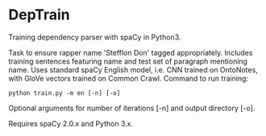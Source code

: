 # DepTrain
Training dependency parser with spaCy in Python3.

Task to ensure rapper name 'Stefflon Don' tagged appropriately. Includes training sentences featuring name and test set of paragraph mentioning name. Uses standard spaCy English model, i.e. CNN trained on OntoNotes, with GloVe vectors trained on Common Crawl. Command to run training:

`python train.py -m en [-n] [-o]`

Optional arguments for number of iterations [-n] and output directory [-o].

Requires spaCy 2.0.x and Python 3.x.
